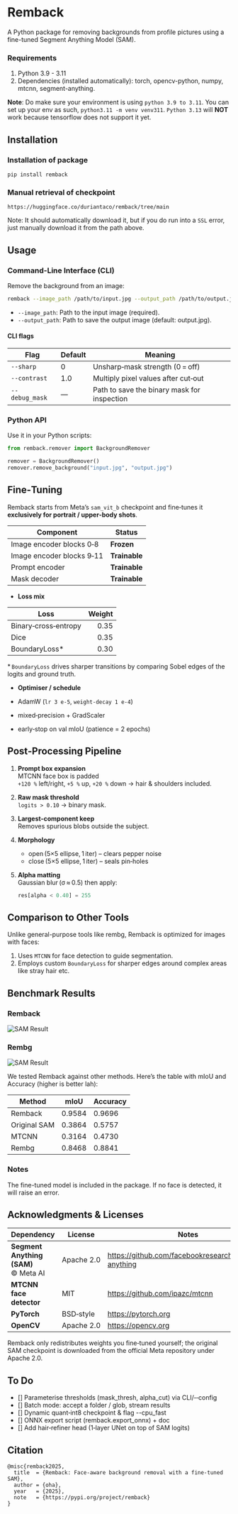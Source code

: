 # Remback

A Python package for removing backgrounds from profile pictures using a fine-tuned Segment Anything Model (SAM).

### Requirements

1. Python 3.9 - 3.11
2. Dependencies (installed automatically): torch, opencv-python, numpy, mtcnn, segment-anything.

**Note**: Do make sure your environment is using `python 3.9 to 3.11`. You can set up your env as such, `python3.11 -m venv venv311`.
`Python 3.13` will **NOT** work because tensorflow does not support it yet. 

## Installation

### Installation of package
`pip install remback`

### Manual retrieval of checkpoint
`https://huggingface.co/duriantaco/remback/tree/main`

Note: It should automatically download it, but if you do run into a `SSL` error, just manually download it from the path above.

## Usage

### Command-Line Interface (CLI)

Remove the background from an image:

```bash
remback --image_path /path/to/input.jpg --output_path /path/to/output.jpg --checkpoint /path/to/checkpoint.pth
```

* `--image_path`: Path to the input image (required).
* `--output_path`: Path to save the output image (default: output.jpg).

#### CLI flags

| Flag            | Default | Meaning                                     |
|-----------------|---------|---------------------------------------------|
| `--sharp`       | 0       | Unsharp‑mask strength (0 = off)             |
| `--contrast`    | 1.0     | Multiply pixel values after cut‑out         |
| `--debug_mask`  | —       | Path to save the binary mask for inspection |

### Python API

Use it in your Python scripts:

```python
from remback.remover import BackgroundRemover

remover = BackgroundRemover()
remover.remove_background("input.jpg", "output.jpg")
```

## Fine‑Tuning

Remback starts from Meta’s `sam_vit_b` checkpoint and fine‑tunes it **exclusively for portrait / upper‑body shots**.

| Component                | Status                |
|--------------------------|-----------------------|
| Image encoder blocks 0‑8 | **Frozen**            |
| Image encoder blocks 9‑11| **Trainable**         |
| Prompt encoder           | **Trainable**         |
| Mask decoder             | **Trainable**         |

* **Loss mix**

| Loss                | Weight |
|---------------------|-------:|
| Binary‑cross‑entropy| 0.35   |
| Dice                | 0.35   |
| BoundaryLoss*       | 0.30   |

\* `BoundaryLoss` drives sharper transitions by comparing Sobel edges of the logits and ground truth.

* **Optimiser / schedule**

* AdamW (`lr 3 e‑5`, `weight‑decay 1 e‑4`)
* mixed‑precision + GradScaler
* early‑stop on val mIoU (patience = 2 epochs)

## Post‑Processing Pipeline

1. **Prompt box expansion**  
   MTCNN face box is padded  
   `+120 %` left/right, `+5 %` up, `+20 %` down → hair & shoulders included.

2. **Raw mask threshold**  
   `logits > 0.10` → binary mask.

3. **Largest‑component keep**  
   Removes spurious blobs outside the subject.

4. **Morphology**  
   * open (5×5 ellipse, 1 iter) – clears pepper noise  
   * close (5×5 ellipse, 1 iter) – seals pin‑holes

5. **Alpha matt­ing**  
   Gaussian blur (σ ≈ 0.5) then apply:  
   ```python
   res[alpha < 0.40] = 255
   ```

## Comparison to Other Tools

Unlike general-purpose tools like rembg, Remback is optimized for images with faces:

1. Uses `MTCNN` for face detection to guide segmentation.
2. Employs custom `BoundaryLoss` for sharper edges around complex areas like stray hair etc.



## Benchmark Results

### Remback 

![SAM Result](assets/combined_images/combined_grid.jpg)

### Rembg

![SAM Result](assets/combined_images/combined_grid_rembg.jpg)

We tested Remback against other methods. Here’s the table with mIoU and Accuracy (higher is better lah):

| Method          | mIoU   | Accuracy |
|-----------------|--------|----------|
| Remback         | 0.9584 | 0.9696   |
| Original SAM    | 0.3864 | 0.5757   |
| MTCNN           | 0.3164 | 0.4730   |
| Rembg           | 0.8468 | 0.8841   |

### Notes

The fine-tuned model is included in the package.
If no face is detected, it will raise an error.

## Acknowledgments & Licenses

| Dependency | License | Notes |
|------------|---------|-------|
| **Segment Anything (SAM)** © Meta AI | Apache 2.0 | https://github.com/facebookresearch/segment-anything |
| **MTCNN face detector** | MIT | https://github.com/ipazc/mtcnn |
| **PyTorch** | BSD‑style | https://pytorch.org |
| **OpenCV** | Apache 2.0 | https://opencv.org |

Remback only redistributes weights you fine‑tuned yourself; the original SAM
checkpoint is downloaded from the official Meta repository under Apache 2.0.

## To Do

- [] Parameterise thresholds (mask_thresh, alpha_cut) via CLI/‑‑config
- [] Batch mode: accept a folder / glob, stream results
- [] Dynamic quant‑int8 checkpoint & flag --cpu_fast
- [] ONNX export script (remback.export_onnx) + doc
- [] Add hair‑refiner head (1‑layer UNet on top of SAM logits)

## Citation
```
@misc{remback2025,
  title  = {Remback: Face‑aware background removal with a fine‑tuned SAM},
  author = {oha},
  year   = {2025},
  note   = {https://pypi.org/project/remback}
}
```

